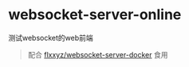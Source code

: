 # websocket-server-online

测试websocket的web前端

> 配合 [flxxyz/websocket-server-docker](https://github.com/flxxyz/websocket-server-docker) 食用
